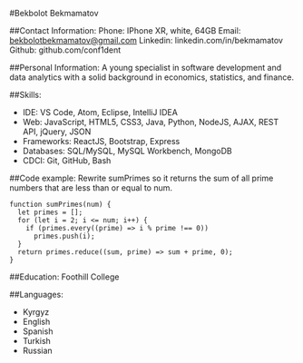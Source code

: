 #Bekbolot Bekmamatov

##Contact Information:
Phone: IPhone XR, white, 64GB
Email: bekbolotbekmamatov@gmail.com
Linkedin: linkedin.com/in/bekmamatov
Github: github.com/conf1dent

##Personal Information:
A young specialist in software development and data analytics with a solid background in economics, statistics, and finance.

##Skills:

- IDE: VS Code, Atom, Eclipse, IntelliJ IDEA
- Web: JavaScript, HTML5, CSS3, Java, Python, NodeJS, AJAX, REST API, jQuery, JSON
- Frameworks: ReactJS, Bootstrap, Express
- Databases: SQL/MySQL, MySQL Workbench, MongoDB
- CDCI: Git, GitHub, Bash

##Code example:
Rewrite sumPrimes so it returns the sum of all prime numbers that are less than or equal to num.

```
function sumPrimes(num) {
  let primes = [];
  for (let i = 2; i <= num; i++) {
    if (primes.every((prime) => i % prime !== 0))
      primes.push(i);
  }
  return primes.reduce((sum, prime) => sum + prime, 0);
}
```

##Education:
Foothill College

##Languages:

- Kyrgyz
- English
- Spanish
- Turkish
- Russian
